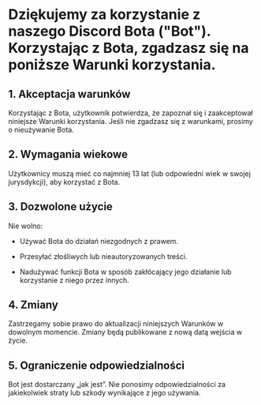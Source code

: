 # Dziękujemy za korzystanie z naszego Discord Bota ("Bot"). Korzystając z Bota, zgadzasz się na poniższe Warunki korzystania.
## 1. Akceptacja warunków
Korzystając z Bota, użytkownik potwierdza, że zapoznał się i zaakceptował niniejsze Warunki korzystania. Jeśli nie zgadzasz się z warunkami, prosimy o nieużywanie Bota.

## 2. Wymagania wiekowe
Użytkownicy muszą mieć co najmniej 13 lat (lub odpowiedni wiek w swojej jurysdykcji), aby korzystać z Bota.

## 3. Dozwolone użycie
Nie wolno:

- Używać Bota do działań niezgodnych z prawem.

- Przesyłać złośliwych lub nieautoryzowanych treści.

- Nadużywać funkcji Bota w sposób zakłócający jego działanie lub korzystanie z niego przez innych.

## 4. Zmiany
Zastrzegamy sobie prawo do aktualizacji niniejszych Warunków w dowolnym momencie. Zmiany będą publikowane z nową datą wejścia w życie.

## 5. Ograniczenie odpowiedzialności
Bot jest dostarczany „jak jest”. Nie ponosimy odpowiedzialności za jakiekolwiek straty lub szkody wynikające z jego używania.
